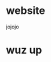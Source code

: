 # website
jojojo

<h1> wuz up </h1>

<script>
  console.log("Hello world");
  
  var weather_data;
  
  fetch('https://api.openweathermap.org/data/2.5/weather?lat=51.481846&lon=7.216236&appid=d1ffef114ff90bd71199fb1b8d279642')
  .then(response => {
    return response.json();
  })
  .then(users => {
    console.log(users);
    weather_data = users;
  });
  
  console.log(users);
  
  console.log("pass");
</script>

